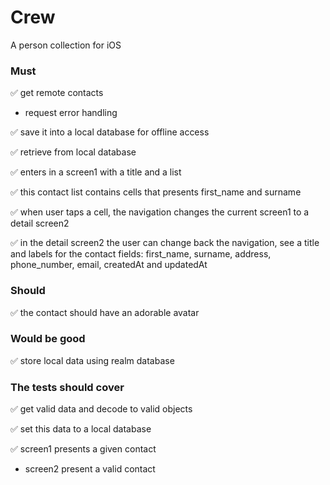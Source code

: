 # Crew
A person collection for iOS

### Must

✅ get remote contacts

- request error handling

✅ save it into a local database for offline access

✅ retrieve from local database

✅ enters in a screen1 with a title and a list 

✅ this contact list contains cells that presents first_name and surname

✅ when user taps a cell, the navigation changes the current screen1 to a detail screen2

✅ in the detail screen2 the user can change back the navigation, see a title and labels for the contact fields: first_name, surname, address, phone_number, email, createdAt and updatedAt

### Should
✅ the contact should have an adorable avatar

### Would be good
✅ store local data using realm database

### The tests should cover
✅ get valid data and decode to valid objects

✅ set this data to a local database 

✅ screen1 presents a given contact

- screen2 present a valid contact



